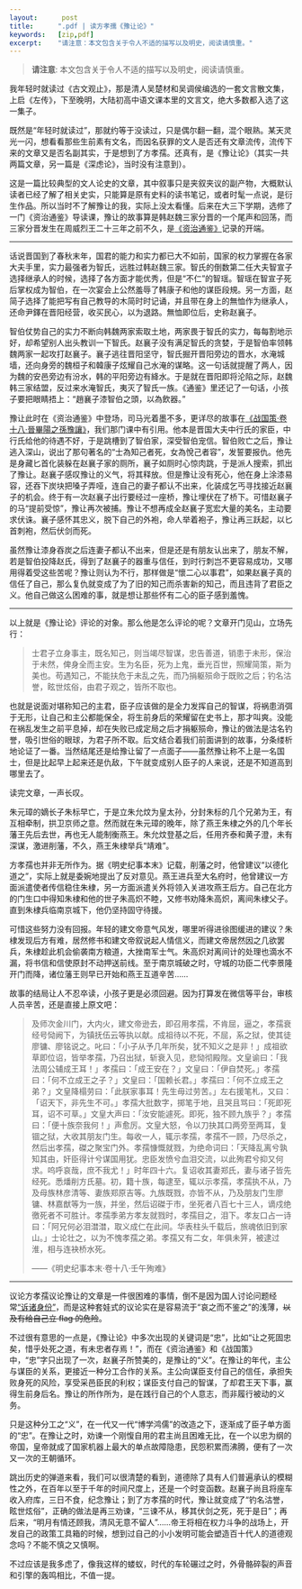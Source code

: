 ```yaml
---
layout:      post
title:      ".pdf | 读方孝孺《豫让论》"
keywords:   [zip,pdf]
excerpt:    "请注意：本文包含关于令人不适的描写以及明史，阅读请慎重。"
---
```


> __请注意__: 本文包含关于令人不适的描写以及明史，阅读请慎重。

我年轻时就读过《古文观止》，那是清人吴楚材和吴调侯编选的一套文言散文集，上启《左传》，下至晚明，大陆初高中语文课本里的文言文，绝大多数都入选了这一集子。

既然是“年轻时就读过”，那就约等于没读过，只是偶尔翻一翻，混个眼熟。某天灵光一闪，想看看那些生前素有文名，而因名获罪的文人是否还有文章流传，流传下来的文章又是否名副其实，于是想到了方孝孺。还真有，是《豫让论》（其实一共两篇文章，另一篇是《深虑论》，当时没有注意到）。

这是一篇比较典型的文人论史的文章，其中叙事只是夹叙夹议的副产物，大概默认读者已经了解了相关史实，只能算是原有史料的读书笔记，或者时髦一点说，是衍生作品。所以当时不了解豫让的我，实际上没太看懂。后来在大三下学期，选修了一门《资治通鉴》导读课，豫让的故事算是韩赵魏三家分晋的一个尾声和回荡，而三家分晋发生在周威烈王二十三年之前不久，是[《资治通鉴》](https://zh.m.wikisource.org/wiki/%E8%B3%87%E6%B2%BB%E9%80%9A%E9%91%91/%E5%8D%B7001)记录的开端。

<hr class="slender">

话说晋国到了春秋末年，国君的能力和实力都已大不如前，国家的权力掌握在各家大夫手里，实力最强者为智氏，远胜过韩赵魏三家。智氏的倒数第二任大夫智宣子选择继承人的时候，选择了各方面才能优秀，但是“不仁”的智瑶。智瑶在智宣子死后掌权成为智伯，在一次宴会上公然羞辱了韩康子和他的谋臣段規。另一方面，赵简子选择了能把写有自己教导的木简时时记诵，并且带在身上的無恤作为继承人，还命尹鐸在晋阳经营，收买民心，以为退路。無恤即位后，史称赵襄子。

智伯仗势自己的实力不断向韩魏两家索取土地，两家畏于智氏的实力，每每割地示好，却希望别人出头教训一下智氏。赵襄子没有满足智氏的贪婪，于是智伯率领韩魏两家一起攻打赵襄子。襄子逃往晋阳坚守，智氏掘开晋阳旁边的晋水，水淹城墙，还向身旁的魏桓子和韓康子炫耀自己水淹的谋略。这一句话就提醒了两人，因为魏的安邑旁边有汾水，韩的平阳旁边有絳水。于是就在晋阳即将沦陷之际，赵魏韩三家结盟，反过来水淹智氏，夷灭了智氏一族。《通鉴》里还记了一句话，小孩子要把眼睛捂上：“趙襄子漆智伯之頭，以為飲器。”

豫让此时在《资治通鉴》中登场，司马光着墨不多，更详尽的故事在[《战国策·卷十八·晉畢陽之孫豫讓》](https://zh.wikisource.org/wiki/%E6%88%B0%E5%9C%8B%E7%AD%96/%E5%8D%B718#%E6%99%89%E7%95%A2%E9%99%BD%E4%B9%8B%E5%AD%AB%E8%B1%AB%E8%AE%93[1])，我们那门课中有引用。他本是晋国大夫中行氏的家臣，中行氏给他的待遇不好，于是跳槽到了智伯家，深受智伯宠信。智伯败亡之后，豫让逃入深山，说出了那句著名的“士為知己者死，女為悅己者容”，发誓要报仇。他先是身藏匕首化装躲在赵襄子家的厕所，襄子如厕时心惊肉跳，于是派人搜索，抓出了豫让。赵襄子感叹豫让的义气，将其释放。但是豫让没有死心，他在身上涂漆易容，还吞下炭块把嗓子弄哑，连自己的妻子都认不出来，化装成乞丐寻找接近赵襄子的机会。终于有一次赵襄子出行要经过一座桥，豫让埋伏在了桥下。可惜赵襄子的马“提前受惊”，豫让再次被捕。豫让不想再成全赵襄子宽宏大量的美名，主动要求伏诛。襄子感怀其忠义，脱下自己的外袍，命人举着袍子，豫让再三跃起，以匕首刺袍，然后伏剑而死。

虽然豫让漆身吞炭之后连妻子都认不出来，但是还是有朋友认出来了，朋友不解，若是智伯投降赵氏，得到了赵襄子的器重与信任，到时行刺岂不更容易成功，又哪用得着受这些苦呢？豫让则认为不行，那样做是“懷二心以事君”，如果赵襄子真的信任了自己，那么复仇就变成了为了旧的知己而杀害新的知己，而且违背了君臣之义。他自己做这么困难的事，就是想让那些怀有二心的臣子感到羞愧。

<hr class="slender">

以上就是《豫让论》评论的对象。那么他是怎么评论的呢？文章开门见山，立场先行：

> 士君子立身事主，既名知己，则当竭尽智谋，忠告善道，销患于未形，保治于未然，俾身全而主安。生为名臣，死为上鬼，垂光百世，照耀简策，斯为美也。苟遇知己，不能扶危于未乱之先，而乃捐躯殒命于既败之后；钓名沽誉，眩世炫俗，由君子观之，皆所不取也。

也就是说面对堪称知己的主君，臣子应该做的是全力发挥自己的智谋，将祸患消弭于无形，让自己和主公都能保全，将生前身后的荣耀留在史书上，那才叫爽。没能在祸乱发生之前平息掉，却在失败已成定局之后才捐躯殒命，豫让的做法是沽名钓誉，吸引世俗的眼球，为君子所不取。后文结合着我们前面讲到的故事，分条缕析地论证了一番。当然结尾还是给豫让留了一点面子——虽然豫让称不上是一名国士，但是比起早上起来还是仇敌，下午就变成别人臣子的人来说，还是不知道高到哪里去了。

读完文章，一声长叹。

朱元璋的嫡长子朱标早亡，于是立朱允炆为皇太孙，分封朱标的几个兄弟为王，有互相牵制，拱卫京师之意。然而就在朱元璋的晚年，除了燕王朱棣之外的几个年长藩王先后去世，再也无人能制衡燕王。朱允炆登基之后，任用齐泰和黄子澄，未有深谋，激进削藩，不久，燕王朱棣举兵“靖难”。

方孝孺也并非无所作为。据《明史纪事本末》记载，削藩之时，他曾建议“以德化道之”，实际上就是委婉地提出了反对意见。燕王进兵至大名府时，他曾建议一方面派遣使者传信稳住朱棣，另一方面派遣关外将领入关进攻燕王后方。自己在北方的门生口中得知朱棣和他的世子朱高炽不睦，又修书劝降朱高炽，离间朱棣父子。直到朱棣兵临南京城下，他仍坚持固守待援。

可惜这些努力没有回报。年轻的建文帝意气风发，哪里听得进徐图缓进的建议？朱棣发现后方有难，居然修书和建文帝叙说起人情信义，而建文帝居然因之几欲罢兵，朱棣趁此机会偷袭南方粮道，大挫南军士气。朱高炽对离间计的处理也滴水不漏，将书信和信使原封不动押送前线。至于南京城破之时，守城的功臣二代李景隆开门而降，诸位藩王则早已开始和燕王互道辛苦……

故事的结局让人不忍卒读，小孩子更是必须回避。因为打算发在微信等平台，审核人员辛苦，还是直接上原文吧：

> 及师次金川门，大内火，建文帝逊去，即召用孝孺，不肯屈，逼之，孝孺衰经号恸阙下，为镇抚伍云等执以献。成祖待以不死，不屈，系之狱，使其徒廖镛、廖铭说之。叱曰：「小子从予几年所矣，犹不知义之是非！」成祖欲草即位诏，皆举孝孺，乃召出狱，斩衰入见，悲恸彻殿陛。文皇谕曰：「我法周公辅成王耳！」孝孺曰：「成王安在？」文皇曰：「伊自焚死。」孝孺曰：「何不立成王之子？」文皇曰：「国赖长君。」孝孺曰：「何不立成王之弟？」文皇降榻劳曰：「此朕家事耳！先生毋过劳苦。」左右援笔札，又曰：「诏天下，非先生不可。」孝孺大批数字，掷笔于地，且哭且骂曰：「死即死耳，诏不可草。」文皇大声曰：「汝安能遽死。即死，独不顾九族乎？」孝孺曰：「便十族奈我何！」声愈厉。文皇大怒，令以刀抉其口两旁至两耳，复锢之狱，大收其朋友门生。每收一人，辄示孝孺，孝孺不一顾，乃尽杀之，然后出孝孺，磔之聚宝门外。孝孺慷慨就戮，为绝命词曰：「天降乱离兮孰知其由，奸臣得计兮谋国用犹。忠臣发愤兮血泪交流，以此殉君兮抑又何求。呜呼哀哉，庶不我尤！」时年四十六。复诏收其妻郑氏，妻与诸子皆先经死。悉燔削方氏墓。初，籍十族，每逮至，辄以示孝孺，孝孺执不从，乃及母族林彦清等、妻族郑原吉等。九族既戮，亦皆不从，乃及朋友门生廖镛、林嘉猷等为一族，并坐，然后诏磔于市，坐死者八百七十三人，谪戍绝徼死者不可胜计。孝孺季弟方孝友就戮时，孝孺目之，泪下。孝友口占一诗曰：「阿兄何必泪澘澘，取义成仁在此间。华表柱头千载后，旅魂依旧到家山。」士论壮之，以为不愧孝孺之弟。孝孺又有二女，年俱未笄，被逮过淮，相与连袂桥水死。
>
> ——《明史纪事本末·卷十八·壬午殉难》

<hr class="slender">

议论方孝孺议论豫让的文章是一件很困难的事情，倒不是因为国人讨论问题经常[“诉诸身份”](https://mountaye.github.io/blog/articles/TL-Paul-Graham-How-to-Disagree)，而是这种套娃式的议论实在是容易流于“哀之而不鉴之”的浅薄，~~以及有给自己立 flag 的危险~~。

不过很有意思的一点是，《豫让论》中多次出现的关键词是“忠”，比如“让之死固忠矣，惜乎处死之道，有未忠者存焉！”，而在《资治通鉴》和《战国策》中，“忠”字只出现了一次，赵襄子所赞美的，是豫让的“义”。在豫让的年代，主公与谋臣的关系，更接近一种分工合作的关系。主公向谋臣支付自己的信任，承担失败身死的风险，享受采邑臣民的利权；谋臣支付自己的智谋，了却君王天下事，赢得生前身后名。豫让的所作所为，是在践行自己的个人意志，而非履行被动的义务。

只是这种分工之“义”，在一代又一代“博学鸿儒”的改造之下，逐渐成了臣子单方面的“忠”。在豫让之时，劝谏一个刚愎自用的君主尚且困难无比，在一个以忠为纲的帝国，皇帝就成了国家机器上最大的单点故障隐患，民怨积累而沸腾，便有了一次又一次的王朝循环。

跳出历史的弹道来看，我们可以很清楚的看到，道德除了具有人们普遍承认的模糊性之外，在百年以至于千年的时间尺度上，还是一个时变函数。赵襄子尚且将座车收入府库，三日不食，纪念豫让；到了方孝孺的时代，豫让就变成了“钓名沽誉，眩世炫俗”，正确的做法是再三劝谏，“三谏不从，移其伏剑之死，死于是日”；再后来，“明月有情还顾我，清风无意不留人”……帝王将相在权力斗争的战场上，开发自己的政策工具箱的时候，想到过自己的小小发明可能会塑造百十代人的道德观念吗？不能不慎之又慎啊。

不过应该是我多虑了，像我这样的蝼蚁，时代的车轮碾过之时，外骨骼碎裂的声音和引擎的轰鸣相比，不值一提。
